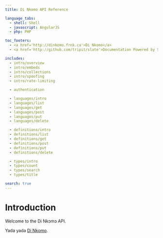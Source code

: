 ```yaml
---
title: Di Nkomo API Reference

language_tabs:
  - shell: Shell
  - javascript: AngularJS
  - php: PHP

toc_footers:
  - <a href='http://dinkomo.frnk.ca'>Di Nkomo</a>
  - <a href='http://github.com/tripit/slate'>Documentation Powered by Slate</a>

includes:
  - intro/overview
  - intro/embeds
  - intro/collections
  - intro/spoofing
  - intro/rate-limiting

  - authentication

  - languages/intro
  - languages/list
  - languages/get
  - languages/post
  - languages/put
  - languages/delete

  - definitions/intro
  - definitions/list
  - definitions/get
  - definitions/post
  - definitions/put
  - definitions/delete

  - types/intro
  - types/count
  - types/search
  - types/title

search: true
---
```


# Introduction

Welcome to the Di Nkɔmɔ API.

Yada yada [Di Nkomo](http://dinkomo.frnk.ca).
